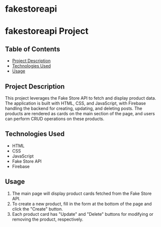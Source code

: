 # fakestoreapi

# fakestoreapi Project

## Table of Contents

- [Project Description](#project-description)
- [Technologies Used](#technologies-used)
- [Usage](#usage)

## Project Description

This project leverages the Fake Store API to fetch and display product data. The application is built with HTML, CSS, and JavaScript, with Firebase handling the backend for creating, updating, and deleting posts. The products are rendered as cards on the main section of the page, and users can perform CRUD operations on these products.

## Technologies Used

- HTML
- CSS
- JavaScript
- Fake Store API
- Firebase

## Usage

1. The main page will display product cards fetched from the Fake Store API.
2. To create a new product, fill in the form at the bottom of the page and click the "Create" button.
3. Each product card has "Update" and "Delete" buttons for modifying or removing the product, respectively.

